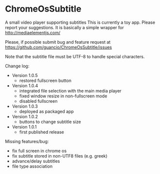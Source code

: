 ChromeOsSubtitle
================

A small video player supporting subtitles
This is currently a toy app. Please report your suggestions.
It is basically a simple wrapper for http://mediaelementjs.com/

Please, if possible submit bug and feature request at https://github.com/guancio/ChromeOsSubtitle/issues

Note that the subtitle file must be UTF-8 to handle special characters.

Change log:
- Version 1.0.5
  - restored fullscreen button
- Version 1.0.4
  - integrated file selection with the main media player
  - fixed window resize in non-fullscreen mode
  - disabled fullscreen   
- Version 1.0.3
  - deployed as packaged app
- Version 1.0.2
  - buttons to change subtitle size
- Version 1.0.1
  - first published release

Missing features/bug:
- fix full screen in chrome os
- fix subtitle stored in non-UTF8 files (e.g. greek)
- advance/delay subtitles
- file type association
